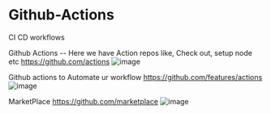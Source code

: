 # Github-Actions
CI CD workflows

Github Actions -- Here we have Action repos like, Check out, setup node etc
https://github.com/actions
![image](https://user-images.githubusercontent.com/55782294/182794631-ef7ae583-b91f-46d9-a4c4-5b42aa1ae741.png)


Github actions to Automate ur workflow
https://github.com/features/actions 
![image](https://user-images.githubusercontent.com/55782294/182793516-98515528-14bc-4d83-a432-c2eb9c087d2c.png)

MarketPlace
https://github.com/marketplace
![image](https://user-images.githubusercontent.com/55782294/182793785-2a2544a8-ced0-4553-85eb-0b77a43bdb7f.png)

